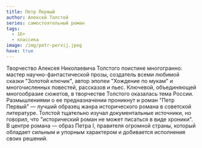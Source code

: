 ```yaml
---
title: Петр Первый
author: Алексей Толстой
series: самостоятельный роман
tags:
  - 16+
  - классика
image: /img/petr-pervij.jpeg
have: true
---
```

Творчество Алексея Николаевича Толстого поистине многогранно: мастер научно-фантастической прозы, создатель всеми любимой сказки "Золотой ключик", автор эпопеи "Хождение по мукам" и многочисленных повестей, рассказов и пьес. Ключевой, объединяющей многообразие сюжетов, в творчестве Толстого оказалась тема России. Размышлениями о ее предназначении проникнут и роман "Петр Первый" — лучший образец жанра исторического романа в советской литературе. Толстой тщательно изучал документальные источники, но говорил, что "исторический роман не может писаться в виде хроники". В центре романа — образ Петра I, правителя огромной страны, который обладает сильным и упорным характером и добивается исполнения своих решений.
